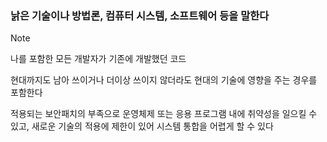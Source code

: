 ### 낡은 기술이나 방법론, 컴퓨터 시스템, 소프트웨어 등을 말한다

> [!NOTE]
> 나를 포함한 모든 개발자가 기존에 개발했던 코드

현대까지도 남아 쓰이거나 더이상 쓰이지 않더라도 현대의 기술에 영향을 주는 경우를 포함한다

적용되는 보안패치의 부족으로 운영체제 또는 응용 프로그램 내에 취약성을 일으킬 수 있고, 새로운 기술의 적용에 제한이 있어 시스템 통합을 어렵게 할 수 있다
